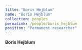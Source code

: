 ```yaml
---
title: "Boris Hejblum"
name: "Boris Hejblum"
collection: peoples
permalink: /people/boris_hejblum
position: "Permanent researcher"
---
```


**Boris Hejblum**

